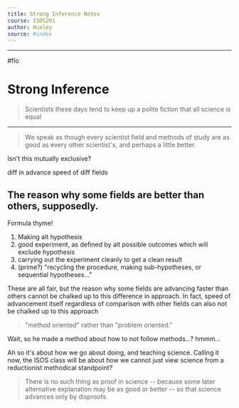 ```yaml
---
title: Strong Inference Notes
course: ISOS201
author: Huxley 
source: #index
---
```


---

#flo 



# Strong Inference 

> Scientists these days tend to keep up a polite fiction that all science is equal
---
> We speak as though every scientist field and methods of study are as good as every other scientist's, and perhaps a little better. 

Isn't this mutually exclusive? 


diff in advance speed of diff fields 


## The reason why some fields are better than others, supposedly.

Formula thyme!

1. Making alt hypothesis
2. good experiment, as defined by alt possible outcomes which will exclude hypothesis
3. carrying out the experiment cleanly to get a clean result
1. (prime?) "recycling the procedure, making sub-hypotheses, or sequential hypotheses..." 

These are all fair, but the reason why some fields are advancing faster than others cannot be chalked up to this difference in approach. In fact, speed of advancement itself regardless of comparison with other fields can also not be chalked up to this approach 


> "method oriented" rather than "problem oriented." 

Wait, so he made a method about how to not follow methods...? hmmm... 


Ah so it's about how we go about doing, and teaching science. Calling it now, the ISOS class will be about how we cannot just view science from a reductionist methodical standpoint? 


> There is no such thing as proof in science -- because some later alternative explanation may be as good or better -- so that science advances only by disproofs.













